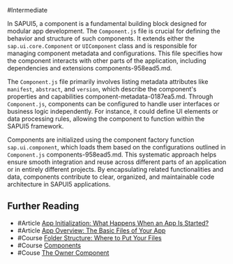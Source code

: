 #Intermediate

In SAPUI5, a component is a fundamental building block designed for modular app development. The `Component.js` file is crucial for defining the behavior and structure of such components. It extends either the `sap.ui.core.Component` or `UIComponent` class and is responsible for managing component metadata and configurations. This file specifies how the component interacts with other parts of the application, including dependencies and extensions components-958ead5.md.

The `Component.js` file primarily involves listing metadata attributes like `manifest`, `abstract`, and `version`, which describe the component's properties and capabilities component-metadata-0187ea5.md. Through `Component.js`, components can be configured to handle user interfaces or business logic independently. For instance, it could define UI elements or data processing rules, allowing the component to function within the SAPUI5 framework.

Components are initialized using the component factory function `sap.ui.component`, which loads them based on the configurations outlined in `Component.js` components-958ead5.md. This systematic approach helps ensure smooth integration and reuse across different parts of an application or in entirely different projects. By encapsulating related functionalities and data, components contribute to clear, organized, and maintainable code architecture in SAPUI5 applications.

## Further Reading

- #Article [App Initialization: What Happens When an App Is Started?](https://sapui5.hana.ondemand.com/#/topic/d2f58695fce3476f92fdfc07c9e8f7c6)
- #Article [App Overview: The Basic Files of Your App](https://sapui5.hana.ondemand.com/#/topic/28b59ca857044a7890a22aec8cf1fee9)
- #Course [Folder Structure: Where to Put Your Files](https://sapui5.hana.ondemand.com/#/topic/003f755d46d34dd1bbce9ffe08c8d46a)
- #Course [Components](https://sapui5.hana.ondemand.com/#/topic/958ead51e2e94ab8bcdc90fb7e9d53d0)
- #Couse [The Owner Component](https://sapui5.hana.ondemand.com/#/topic/a7a313889e874a118c5e17803c958b24)
